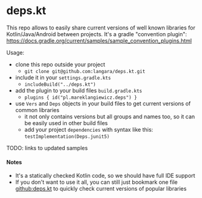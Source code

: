 # deps.kt

This repo allows to easily share current versions of well known libraries for Kotlin/Java/Android between projects.
It's a gradle "convention plugin": https://docs.gradle.org/current/samples/sample_convention_plugins.html

Usage:
- clone this repo outside your project
    - `git clone git@github.com:langara/deps.kt.git`
- include it in your `settings.gradle.kts`
    - `includeBuild("../deps.kt")`
- add the plugin to your build files `build.gradle.kts`
  - `plugins { id("pl.mareklangiewicz.deps") }`
- use `Vers` and `Deps` objects in your build files to get current versions of common libraries
    - it not only contains versions but all groups and names too, so it can be easily used in other build files
    - add your project `dependencies` with syntax like this: `testImplementation(Deps.junit5)`
    
TODO: links to updated samples    


#### Notes
- It's a statically checked Kotlin code, so we should have full IDE support
- If you don't want to use it all, you can still just bookmark one file [github:deps.kt](https://github.com/langara/deps.kt/blob/master/src/main/kotlin/deps.kt) to quickly check current versions of popular libraries
